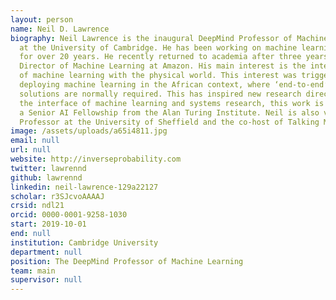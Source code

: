 ```yaml
---
layout: person
name: Neil D. Lawrence
biography: Neil Lawrence is the inaugural DeepMind Professor of Machine Learning
  at the University of Cambridge. He has been working on machine learning models
  for over 20 years. He recently returned to academia after three years as
  Director of Machine Learning at Amazon. His main interest is the interaction
  of machine learning with the physical world. This interest was triggered by
  deploying machine learning in the African context, where ‘end-to-end’
  solutions are normally required. This has inspired new research directions at
  the interface of machine learning and systems research, this work is funded by
  a Senior AI Fellowship from the Alan Turing Institute. Neil is also visiting
  Professor at the University of Sheffield and the co-host of Talking Machines.
image: /assets/uploads/a65i4811.jpg
email: null
url: null
website: http://inverseprobability.com
twitter: lawrennd
github: lawrennd
linkedin: neil-lawrence-129a22127
scholar: r3SJcvoAAAAJ
crsid: ndl21
orcid: 0000-0001-9258-1030
start: 2019-10-01
end: null
institution: Cambridge University
department: null
position: The DeepMind Professor of Machine Learning
team: main
supervisor: null
---
```

